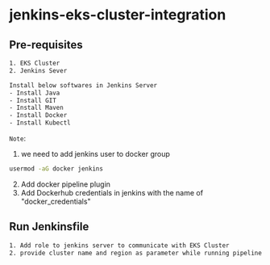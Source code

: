 # jenkins-eks-cluster-integration
## Pre-requisites
```sh
1. EKS Cluster
2. Jenkins Sever

Install below softwares in Jenkins Server
- Install Java
- Install GIT
- Install Maven
- Install Docker
- Install Kubectl
```

```Note```:
1. we need to add jenkins user to docker group
```sh
usermod -aG docker jenkins
```

2. Add docker pipeline plugin
3. Add Dockerhub credentials in jenkins with the name of "docker_credentials"

## Run Jenkinsfile
```sh
1. Add role to jenkins server to communicate with EKS Cluster
2. provide cluster name and region as parameter while running pipeline
```
